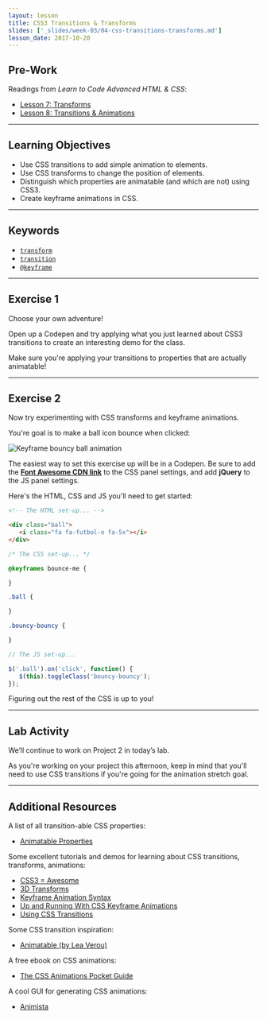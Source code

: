 ```yaml
---
layout: lesson
title: CSS3 Transitions & Transforms
slides: ['_slides/week-03/04-css-transitions-transforms.md']
lesson_date: 2017-10-20
---
```


## Pre-Work

Readings from *Learn to Code Advanced HTML & CSS*:

- [Lesson 7: Transforms](http://learn.shayhowe.com/advanced-html-css/css-transforms/)
- [Lesson 8: Transitions & Animations](http://learn.shayhowe.com/advanced-html-css/transitions-animations/)

---

## Learning Objectives

- Use CSS transitions to add simple animation to elements.
- Use CSS transforms to change the position of elements.
- Distinguish which properties are animatable (and which are not) using CSS3.
- Create keyframe animations in CSS.

---

## Keywords

- [`transform`](https://developer.mozilla.org/en-US/docs/Web/CSS/transform)
- [`transition`](https://developer.mozilla.org/en-US/docs/Web/CSS/transition)
- [`@keyframe`](https://developer.mozilla.org/en/docs/Web/CSS/@keyframes)

---

## Exercise 1

Choose your own adventure!

Open up a Codepen and try applying what you just learned about CSS3 transitions to create an interesting demo for the class.

Make sure you're applying your transitions to properties that are actually animatable!

---

## Exercise 2

Now try experimenting with CSS transforms and keyframe animations.

You're goal is to make a ball icon bounce when clicked:

![Keyframe bouncy ball animation](/public/files/exercises/keyframe-bouncy-animation.gif)

The easiest way to set this exercise up will be in a Codepen. Be sure to add the **[Font Awesome CDN link](http://fontawesome.io/get-started/)** to the CSS panel settings, and add **jQuery** to the JS panel settings.

Here's the HTML, CSS and JS you'll need to get started:

```html
<!-- The HTML set-up... -->

<div class="ball">
   <i class="fa fa-futbol-o fa-5x"></i>
</div>
```

```css
/* The CSS set-up... */

@keyframes bounce-me {

}

.ball {

}

.bouncy-bouncy {

}
```

```js
// The JS set-up...

$('.ball').on('click', function() {
   $(this).toggleClass('bouncy-bouncy');
});
```

Figuring out the rest of the CSS is up to you!

---

## Lab Activity

We’ll continue to work on Project 2 in today’s lab.

As you're working on your project this afternoon, keep in mind that you'll need to use CSS transitions if you're going for the animation stretch goal.

---

## Additional Resources

A list of all transition-able CSS properties:

- [Animatable Properties](http://www.w3.org/TR/css3-transitions/#animatable-properties-)

Some excellent tutorials and demos for learning about CSS transitions, transforms, animations:

- [CSS3 = Awesome](http://css3.bradshawenterprises.com/)
- [3D Transforms](https://desandro.github.io/3dtransforms/)
- [Keyframe Animation Syntax](https://css-tricks.com/snippets/css/keyframe-animation-syntax/)
- [Up and Running With CSS Keyframe Animations](https://webdesign.tutsplus.com/courses/up-and-running-with-css-keyframe-animations)
- [Using CSS Transitions](https://developer.mozilla.org/en-US/docs/Web/Guide/CSS/Using_CSS_transitions)

Some CSS transition inspiration:

- [Animatable (by Lea Verou)](http://leaverou.github.io/animatable/)

A free ebook on CSS animations:

- [The CSS Animations Pocket Guide](http://valhead.com/book/)

A cool GUI for generating CSS animations:

- [Animista](http://animista.net/)
